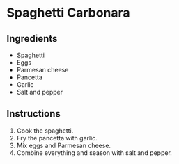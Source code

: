 # Spaghetti Carbonara

## Ingredients
- Spaghetti
- Eggs
- Parmesan cheese
- Pancetta
- Garlic
- Salt and pepper

## Instructions
1. Cook the spaghetti.
2. Fry the pancetta with garlic.
3. Mix eggs and Parmesan cheese.
4. Combine everything and season with salt and pepper.
